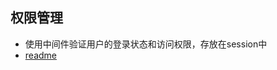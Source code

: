 ## 权限管理
- 使用中间件验证用户的登录状态和访问权限，存放在session中
- [readme](https://github.com/fangmingc/MyComponent/README.md)

